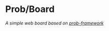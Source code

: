 # Prob/Board
*A simple web board based on [prob-framework](https://github.com/jongpak/prob-framework)*
